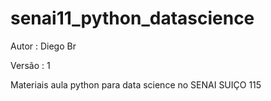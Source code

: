 # senai11_python_datascience

Autor : Diego Br

Versão : 1 


Materiais aula python para data science no SENAI SUIÇO 115

